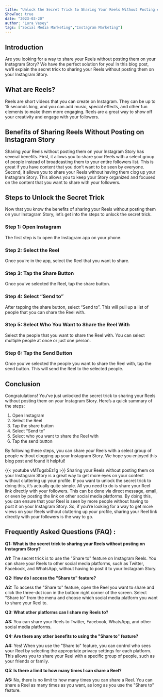 ```yaml
---
title: "Unlock the Secret Trick to Sharing Your Reels Without Posting on Instagram Story!"
ShowToc: true 
date: "2023-03-20"
author: "Lura Vesey" 
tags: ["Social Media Marketing","Instagram Marketing"]
---
```

## Introduction

Are you looking for a way to share your Reels without posting them on your Instagram Story? We have the perfect solution for you! In this blog post, we’ll explain the secret trick to sharing your Reels without posting them on your Instagram Story. 

## What are Reels?

Reels are short videos that you can create on Instagram. They can be up to 15 seconds long, and you can add music, special effects, and other fun elements to make them more engaging. Reels are a great way to show off your creativity and engage with your followers. 

## Benefits of Sharing Reels Without Posting on Instagram Story

Sharing your Reels without posting them on your Instagram Story has several benefits. First, it allows you to share your Reels with a select group of people instead of broadcasting them to your entire followers list. This is great if you have content that you don’t want to be seen by everyone. Second, it allows you to share your Reels without having them clog up your Instagram Story. This allows you to keep your Story organized and focused on the content that you want to share with your followers. 

## Steps to Unlock the Secret Trick

Now that you know the benefits of sharing your Reels without posting them on your Instagram Story, let’s get into the steps to unlock the secret trick. 

### Step 1: Open Instagram

The first step is to open the Instagram app on your phone. 

### Step 2: Select the Reel

Once you’re in the app, select the Reel that you want to share. 

### Step 3: Tap the Share Button

Once you’ve selected the Reel, tap the share button. 

### Step 4: Select “Send to”

After tapping the share button, select “Send to”. This will pull up a list of people that you can share the Reel with. 

### Step 5: Select Who You Want to Share the Reel With

Select the people that you want to share the Reel with. You can select multiple people at once or just one person. 

### Step 6: Tap the Send Button

Once you’ve selected the people you want to share the Reel with, tap the send button. This will send the Reel to the selected people. 

## Conclusion

Congratulations! You’ve just unlocked the secret trick to sharing your Reels without posting them on your Instagram Story. Here’s a quick summary of the steps: 

1. Open Instagram 
2. Select the Reel 
3. Tap the share button 
4. Select “Send to” 
5. Select who you want to share the Reel with 
6. Tap the send button 

By following these steps, you can share your Reels with a select group of people without clogging up your Instagram Story. We hope you enjoyed this blog post and found it helpful!

{{< youtube vMTugsbEz1g >}} 
Sharing your Reels without posting them on your Instagram Story is a great way to get more eyes on your content without cluttering up your profile. If you want to unlock the secret trick to doing this, it’s actually quite simple. All you need to do is share your Reel link directly with your followers. This can be done via direct message, email, or even by posting the link on other social media platforms. By doing this, you can ensure that your Reel is seen by more people without having to post it on your Instagram Story. So, if you’re looking for a way to get more views on your Reels without cluttering up your profile, sharing your Reel link directly with your followers is the way to go.

## Frequently Asked Questions (FAQ) :
**Q1: What is the secret trick to sharing your Reels without posting on Instagram Story?**

**A1:** The secret trick is to use the "Share to" feature on Instagram Reels. You can share your Reels to other social media platforms, such as Twitter, Facebook, and WhatsApp, without having to post it to your Instagram Story.

**Q2: How do I access the "Share to" feature?**

**A2:** To access the "Share to" feature, open the Reel you want to share and click the three-dot icon in the bottom right corner of the screen. Select "Share to" from the menu and choose which social media platform you want to share your Reel to.

**Q3: What other platforms can I share my Reels to?**

**A3:** You can share your Reels to Twitter, Facebook, WhatsApp, and other social media platforms.

**Q4: Are there any other benefits to using the "Share to" feature?**

**A4:** Yes! When you use the "Share to" feature, you can control who sees your Reel by selecting the appropriate privacy settings for each platform. This allows you to share your Reel with a specific group of people, such as your friends or family.

**Q5: Is there a limit to how many times I can share a Reel?**

**A5:** No, there is no limit to how many times you can share a Reel. You can share a Reel as many times as you want, as long as you use the "Share to" feature.


